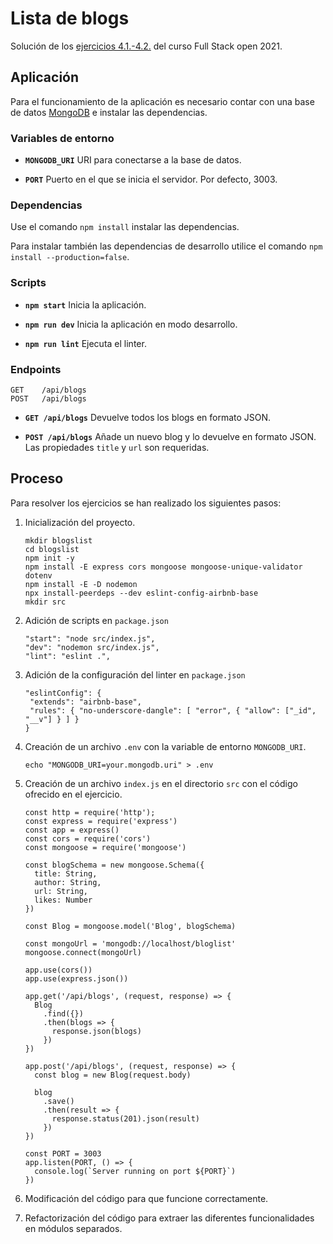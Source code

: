 # Lista de blogs

Solución de los [ejercicios 4.1.-4.2.](https://fullstackopen.com/es/part3/node_js_y_express#ejercicios-3-1-3-6) del curso Full Stack open 2021.

## Aplicación

Para el funcionamiento de la aplicación es necesario contar con una base de datos [MongoDB](https://www.mongodb.com/) e instalar las dependencias.

### Variables de entorno

- **`MONGODB_URI`** URI para conectarse a la base de datos.

- **`PORT`** Puerto en el que se inicia el servidor. Por defecto, 3003.

### Dependencias

Use el comando `npm install` instalar las dependencias.

Para instalar también las dependencias de desarrollo utilice el comando `npm install --production=false`.

### Scripts

- **`npm start`** Inicia la aplicación.

- **`npm run dev`** Inicia la aplicación en modo desarrollo.

- **`npm run lint`** Ejecuta el linter.

### Endpoints

```
GET    /api/blogs
POST   /api/blogs
```

- **`GET /api/blogs`** Devuelve todos los blogs en formato JSON.

- **`POST /api/blogs`** Añade un nuevo blog y lo devuelve en formato JSON. Las propiedades `title` y `url` son requeridas.

## Proceso

Para resolver los ejercicios se han realizado los siguientes pasos:

1. Inicialización del proyecto.

   ```
   mkdir blogslist
   cd blogslist
   npm init -y
   npm install -E express cors mongoose mongoose-unique-validator dotenv
   npm install -E -D nodemon
   npx install-peerdeps --dev eslint-config-airbnb-base
   mkdir src
   ```

2. Adición de scripts en `package.json`

   ```
   "start": "node src/index.js",
   "dev": "nodemon src/index.js",
   "lint": "eslint .",
   ```

3. Adición de la configuración del linter en `package.json`

   ```
   "eslintConfig": {
    "extends": "airbnb-base",
    "rules": { "no-underscore-dangle": [ "error", { "allow": ["_id", "__v"] } ] }
   }
   ```

4. Creación de un archivo `.env` con la variable de entorno `MONGODB_URI`.

   ```
   echo "MONGODB_URI=your.mongodb.uri" > .env
   ```

5. Creación de un archivo `index.js` en el directorio `src` con el código ofrecido en el ejercicio.

   ```
   const http = require('http');
   const express = require('express')
   const app = express()
   const cors = require('cors')
   const mongoose = require('mongoose')

   const blogSchema = new mongoose.Schema({
     title: String,
     author: String,
     url: String,
     likes: Number
   })

   const Blog = mongoose.model('Blog', blogSchema)

   const mongoUrl = 'mongodb://localhost/bloglist'
   mongoose.connect(mongoUrl)

   app.use(cors())
   app.use(express.json())

   app.get('/api/blogs', (request, response) => {
     Blog
       .find({})
       .then(blogs => {
         response.json(blogs)
       })
   })

   app.post('/api/blogs', (request, response) => {
     const blog = new Blog(request.body)

     blog
       .save()
       .then(result => {
         response.status(201).json(result)
       })
   })

   const PORT = 3003
   app.listen(PORT, () => {
     console.log(`Server running on port ${PORT}`)
   })
   ```

6. Modificación del código para que funcione correctamente.

7. Refactorización del código para extraer las diferentes funcionalidades en módulos separados.
